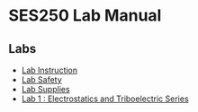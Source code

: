 # SES250 Lab Manual

## Labs

- [Lab Instruction](instruction.md)
- [Lab Safety](safety.md)
- [Lab Supplies](supplies.md)
- [Lab 1 : Electrostatics and Triboelectric Series](lab1.md)
<!--- [Lab 2 : Digital Multimeter, Power Supply, and Ohm's Law](lab2.md)
- [Lab 3 : Series and Parallel Resistive Circuit](lab3.md)
- [Lab 4 : Kirchhoff's Laws](lab4.md)
- [Lab 5 : Thévenin Theorem](lab5.md)
- [Lab 6 : Digital Storage Oscilloscope (DSO)](lab6.md)
- [Lab 7 : Capacitor and RC Circuit](lab7.md)
- [Lab 8 : RL Circuit and Filters](lab8.md)
- [Lab 9 : RC and RL Circuit in AC](lab9.md)
- [Lab 10 : RLC Circuit Resonance](lab10.md)

## Lab Project

- [Lab Project](lab-project.md)-->